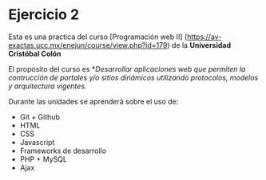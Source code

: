 # Ejercicio 2
Esta es una practica del curso [Programación web II] (https://av-exactas.ucc.mx/enejun/course/view.php?id=179) de la **Universidad Cristóbal Colón**

El proposito del curso es **Desarrollar aplicaciones web que permiten la contrucción de portales y/o sitios dinámicos utilizando protocolos, modelos y arquitectura vigentes.*

Durante las unidades se aprenderá sobre el uso de:
* Git + Github
* HTML
* CSS
* Javascript
* Frameworks de desarrollo
* PHP + MySQL
* Ajax
